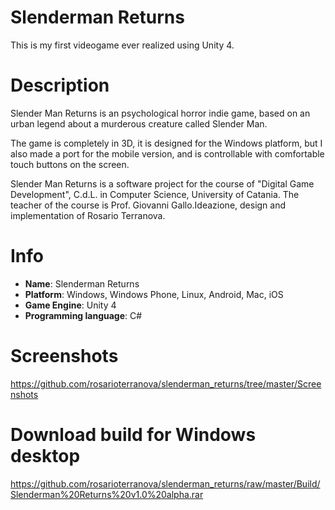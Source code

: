 # Slenderman Returns
This is my first videogame ever realized using Unity 4.

# Description
Slender Man Returns is an psychological horror indie game, based on an urban legend about a murderous creature called Slender Man.

The game is completely in 3D, it is designed for the Windows platform, but I also made a port for the mobile version, and is controllable with comfortable touch buttons on the screen.

Slender Man Returns is a software project for the course of "Digital Game Development", C.d.L. in Computer Science, University of Catania. The teacher of the course is Prof. Giovanni Gallo.Ideazione, design and implementation of Rosario Terranova.

# Info
- **Name**: Slenderman Returns
- **Platform**: Windows, Windows Phone, Linux, Android, Mac, iOS
- **Game Engine**: Unity 4
- **Programming language**: C#

# Screenshots
https://github.com/rosarioterranova/slenderman_returns/tree/master/Screenshots

# Download build for Windows desktop
https://github.com/rosarioterranova/slenderman_returns/raw/master/Build/Slenderman%20Returns%20v1.0%20alpha.rar
